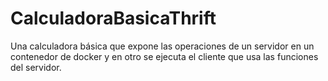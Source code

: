 # CalculadoraBasicaThrift
Una calculadora básica que expone las operaciones de un servidor en un contenedor de docker y en otro se ejecuta el cliente que usa las funciones del servidor.

